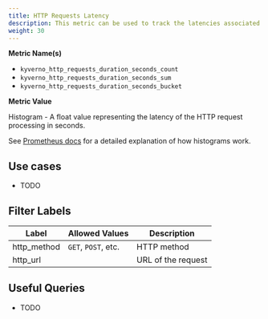 ```yaml
---
title: HTTP Requests Latency
description: This metric can be used to track the latencies associated with HTTP requests.
weight: 30
---
```


**Metric Name(s)**

* `kyverno_http_requests_duration_seconds_count`
* `kyverno_http_requests_duration_seconds_sum`
* `kyverno_http_requests_duration_seconds_bucket`

**Metric Value**

Histogram - A float value representing the latency of the HTTP request processing in seconds.

See [Prometheus docs](https://prometheus.io/docs/practices/histograms/) for a detailed explanation of how histograms work.

## Use cases

* TODO

## Filter Labels

| Label | Allowed Values | Description |
| --- | --- | --- |
| http\_method | `GET`, `POST`, etc. | HTTP method |
| http\_url | | URL of the request |

## Useful Queries

* TODO